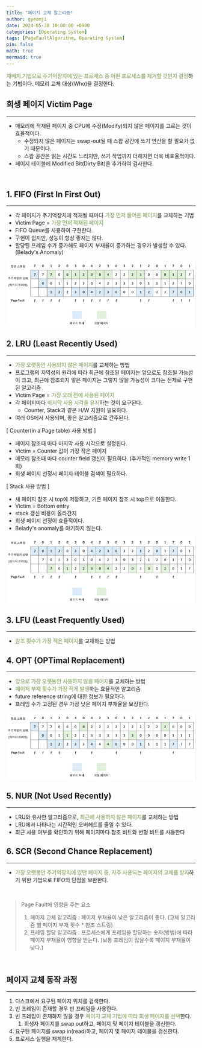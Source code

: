 ```yaml
---
title: "페이지 교체 알고리즘"
author: gyeomji
date: 2024-05-30 10:00:00 +0900
categories: [Operating System]
tags: [PageFaultAlgorithm, Operating System]
pin: false
math: true
mermaid: true
---
```



<span style="color:#9fb584">**재배치 기법으로 주기억장치에 있는 프로세스 중 어떤 프로세스를 제거할 것인지 결정**</span>하는 기법이다. 메모리 교체 대상(Who)을 결정한다.


## 희생 페이지 Victim Page

---

- 메모리에 적재된 페이지 중 CPU에 수정(Modify)되지 않은 페이지를 고르는 것이 효율적이다.
  - 수정되지 않은 페이지는 swap-out될 때 스왑 공간에 쓰기 연산을 할 필요가 없기 때문이다.
  - 스왑 공간은 읽는 시간도 느리지만, 쓰기 작업까지 더해지면 더욱 비효율적이다.
- 페이지 테이블에 Modified Bit(Dirty Bit)을 추가하여 검사한다.

<br/>

## 1. FIFO (First In First Out)

---

- 각 페이지가 주기억장치에 적재될 때마다 <span style="color:#9fb584">**가장 먼저 들어온 페이지**</span>를 교체하는 기법
- Victim Page = <span style="color:#9fb584">**가장 먼저 적재된 페이지**</span>
- FIFO Queue를 사용하여 구현한다.
- 구현이 쉽지만, 성능이 항상 좋지는 않다.
- 할당된 프레임 수가 증가해도 페이지 부재율이 증가하는 경우가 발생할 수 있다. (Belady's Anomaly)

![pageFaultFIFO](/assets/img/pageFaultFIFO.png)


## 2. LRU (Least Recently Used)

---

- <span style="color:#9fb584">**가장 오랫동안 사용되지 않은 페이지**</span>를 교체하는 방법
- 프로그램의 지역성의 원리에 따라 최근에 참조된 페이지는 앞으로도 참조될 가능성이 크고, 최근에 참조되지 앟은 페이지는 그렇지 않을 가능성이 크다는 전제로 구현된 알고리즘
- Victim Page = <span style="color:#9fb584">**가장 오래 전에 사용된 페이지**</span>
- 각 페이지마다 <span style="color:#9fb584">**마지막 사용 시각을 유지**</span>하는 것이 요구된다.
    - Counter, Stack과 같은 H/W 지원이 필요하다.
- 여러 OS에서 사용되며, 좋은 알고리즘으로 간주된다.


[ Counter(in a Page table) 사용 방법 ]
  
- 페이지 참조때 마다 마지막 사용 시각으로 설정된다.
- Victim = Counter 값이 가장 작은 페이지
- 메모리 참조때 마다 counter field 갱신이 필요하다. (추가적인 memory write 1회)
- 희생 페이지 선정시 페이지 테이블 검색이 필요하다.


[ Stack 사용 방법 ]

- 새 페이지 참조 시 top에 저장하고, 기존 페이지 참조 시 top으로 이동한다.
- Victim = Bottom entry
- stack 갱신 비용이 올라간지
- 희생 페이지 선정이 효율적이다.
- Belady's anomaly를 야기하지 않는다.

![pageFaultLRU](/assets/img/pageFaultLRU.png)


## 3. LFU (Least Frequently Used)

---

- <span style="color:#9fb584">**참조 횟수가 가장 적은 페이지**</span>를 교체하는 방법


## 4. OPT (OPTimal Replacement)

---

- <span style="color:#9fb584">**앞으로 가장 오랫동안 사용하지 않을 페이지**</span>를 교체하는 방법
- <span style="color:#9fb584">**페이지 부재 횟수가 가장 적게 발생**</span>하는 효율적인 알고리즘
- future reference string에 대한 정보가 필요하다.
- 프레임 수가 고정된 경우 가장 낮은 페이지 부재율을 보장한다.

![pageFaultOPT](/assets/img/pageFaultOPT.png)

## 5. NUR (Not Used Recently)

---

- LRU와 유사한 알고리즘으로, <span style="color:#9fb584">**최근에 사용하지 않은 페이지**</span>를 교체하는 방법
- LRU에서 나타나는 시간적인 오버헤드를 줄일 수 있다.
- 최근 사용 여부를 확인하기 위해 페이지마다 참조 비트와 변형 비트를 사용한다


## 6. SCR (Second Chance Replacement)

---

- <span style="color:#9fb584">**가장 오랫동안 주기억장치에 있던 페이지 중, 자주 사용되는 페이지의 교체를 방지**</span>하기 위한 기법으로 FIFO의 단점을 보완한다.

<br/>

> Page Fault에 영향을 주는 요소<br/>
> 1. 페이지 교체 알고리즘 : 페이지 부재율이 낮은 알고리즘이 좋다. (교체 알고리즘 별 페이지 부재 횟수 * 참조 스트링)<br/>
> 2. 프레임 할당 알고리즘 : 프로세스에게 프레임을 할당하는 숫자(방법)에 따라 페이지 부재율이 영향을 받는다. (보통 프레임이 많을수록 페이지 부재율이 낮다.)

<br/>

## 페이지 교체 동작 과정

---

1. 디스크에서 요구된 페이지 위치를 검색한다.
2. 빈 프레임이 존재할 경우 빈 프레임을 사용한다.
3. 빈 프레임이 존재하지 않을 경우 <span style="color:#9fb584">**페이지 교체 기법에 따라 희생 페이지를 선택**</span>한다. 
   1. 희생자 페이지를 swap out하고, 페이지 및 페이지 테이블을 갱신한다.
4. 요구된 페이지를 swap in(read)하고, 페이지 및 페이지 테이블을 갱신한다.
5. 프로세스 실행을 재계한다.

<br/>
<br/> 

[^footnote]: The footnote source
[^fn-nth-2]: The 2nd footnote source


